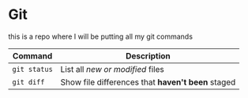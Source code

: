 # Git
this is a repo where I will be putting all my git commands


| Command | Description |
| --- | --- |
| `git status` | List all *new or modified* files |
| `git diff` | Show file differences that **haven't been** staged |
